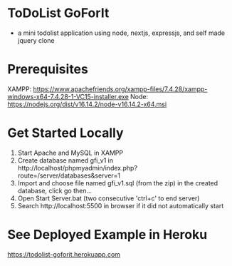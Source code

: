 # ToDoList GoForIt
  - a mini todolist application using node, nextjs, expressjs, and self made jquery clone

# Prerequisites
  XAMPP: https://www.apachefriends.org/xampp-files/7.4.28/xampp-windows-x64-7.4.28-1-VC15-installer.exe
  Node: https://nodejs.org/dist/v16.14.2/node-v16.14.2-x64.msi

# Get Started Locally
  1) Start Apache and MySQL in XAMPP
  2) Create database named gfi_v1 in http://localhost/phpmyadmin/index.php?route=/server/databases&server=1
  3) Import and choose file named gfi_v1.sql (from the zip) in the created database, click go then...
  4) Open Start Server.bat (two consecutive 'ctrl+c' to end server)
  5) Search http://localhost:5500 in browser if it did not automatically start

# See Deployed Example in Heroku
  https://todolist-goforit.herokuapp.com

